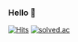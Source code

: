 <div align="center" style="display:flex">

  
<div align="left">


  
</div>
<div align="left">
  
### Hello 👋 
  [![Hits](https://hits.seeyoufarm.com/api/count/incr/badge.svg?url=https://github.com/luckjjh&count_bg=%23000000&title_bg=%23333333&icon=&icon_color=%23E7E7E7&title=visited&edge_flat=true)](https://github.com/luckjjh)
<a href="https://solved.ac/luckjjh"><img alt="solved.ac" src="http://mazassumnida.wtf/api/mini/generate_badge?boj=luckjjh"/></a>

  </div>
